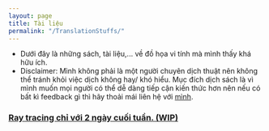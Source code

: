 ```yaml
---
layout: page
title: Tài liệu
permalink: "/TranslationStuffs/"
---
```


- Dưới đây là những sách, tài liệu,... về đồ họa vi tính mà mình thấy khá hữu ích. 
- Disclaimer: Mình không phải là một người chuyên dịch thuật nên không thể tránh khỏi việc dịch không hay/ khó hiểu.
Mục đích dịch sách là vì mình muốn mọi người có thể dễ dàng tiếp cận kiến thức hơn nên nếu có bất kì feedback gì thì
hãy thoải mái liên hệ với [mình](https://darumeik.github.io/DaruMeikBlog/About/).

### [Ray tracing chỉ với 2 ngày cuối tuần. (WIP)](https://darumeik.github.io/DaruMeikBlog/RayTracingInOneWeekend/)
